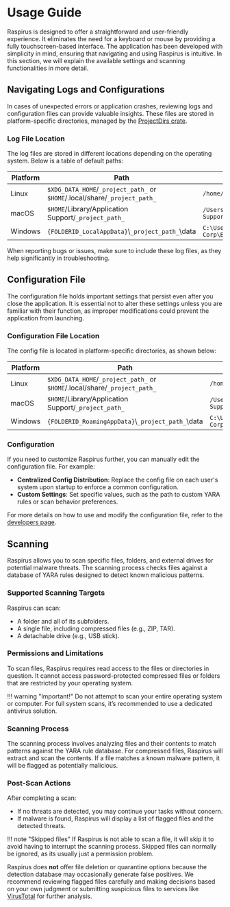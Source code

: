 # Usage Guide

Raspirus is designed to offer a straightforward and user-friendly experience. It eliminates the need for a keyboard or mouse by providing a fully touchscreen-based interface. The application has been developed with simplicity in mind, ensuring that navigating and using Raspirus is intuitive. In this section, we will explain the available settings and scanning functionalities in more detail.

## Navigating Logs and Configurations

In cases of unexpected errors or application crashes, reviewing logs and configuration files can provide valuable insights. These files are stored in platform-specific directories, managed by the [ProjectDirs crate](https://docs.rs/directories-next/latest/directories_next/struct.ProjectDirs.html). 

### Log File Location

The log files are stored in different locations depending on the operating system. Below is a table of default paths:

| Platform | Path                                                                 | Example                                                       |
| -------- | -------------------------------------------------------------------- | ------------------------------------------------------------- |
| Linux    | `$XDG_DATA_HOME`/`_project_path_` or `$HOME`/.local/share/`_project_path_` | `/home/alice/.local/share/barapp`                             |
| macOS    | `$HOME`/Library/Application Support/`_project_path_`                 | `/Users/Alice/Library/Application Support/com.Foo-Corp.Bar-App` |
| Windows  | `{FOLDERID_LocalAppData}`\\`_project_path_`\\data                    | `C:\Users\Alice\AppData\Local\Foo Corp\Bar App\data`          |

When reporting bugs or issues, make sure to include these log files, as they help significantly in troubleshooting.

## Configuration File

The configuration file holds important settings that persist even after you close the application. It is essential not to alter these settings unless you are familiar with their function, as improper modifications could prevent the application from launching.

### Configuration File Location

The config file is located in platform-specific directories, as shown below:

| Platform | Path                                                                 | Example                                                       |
| -------- | -------------------------------------------------------------------- | ------------------------------------------------------------- |
| Linux    | `$XDG_DATA_HOME`/`_project_path_` or `$HOME`/.local/share/`_project_path_` | `/home/alice/.local/share/barapp`                             |
| macOS    | `$HOME`/Library/Application Support/`_project_path_`                 | `/Users/Alice/Library/Application Support/com.Foo-Corp.Bar-App` |
| Windows  | `{FOLDERID_RoamingAppData}`\\`_project_path_`\\data                  | `C:\Users\Alice\AppData\Roaming\Foo Corp\Bar App\data`        |

### Configuration

If you need to customize Raspirus further, you can manually edit the configuration file. For example:

- **Centralized Config Distribution**: Replace the config file on each user's system upon startup to enforce a common configuration.
- **Custom Settings**: Set specific values, such as the path to custom YARA rules or scan behavior preferences.

For more details on how to use and modify the configuration file, refer to the [developers page](developers.md#configuration).

## Scanning

Raspirus allows you to scan specific files, folders, and external drives for potential malware threats. The scanning process checks files against a database of YARA rules designed to detect known malicious patterns.

### Supported Scanning Targets

Raspirus can scan:

- A folder and all of its subfolders.
- A single file, including compressed files (e.g., ZIP, TAR).
- A detachable drive (e.g., USB stick).

### Permissions and Limitations

To scan files, Raspirus requires read access to the files or directories in question. It cannot access password-protected compressed files or folders that are restricted by your operating system.

!!! warning "Important!"
    Do not attempt to scan your entire operating system or computer. For full system scans, it’s recommended to use a dedicated antivirus solution.

### Scanning Process

The scanning process involves analyzing files and their contents to match patterns against the YARA rule database. For compressed files, Raspirus will extract and scan the contents. If a file matches a known malware pattern, it will be flagged as potentially malicious.

### Post-Scan Actions

After completing a scan:

- If no threats are detected, you may continue your tasks without concern.
- If malware is found, Raspirus will display a list of flagged files and the detected threats.

!!! note "Skipped files"
    If Raspirus is not able to scan a file, it will skip it to avoid having to interrupt the scanning process.
    Skipped files can normally be ignored, as its usually just a permission problem.
  
Raspirus does **not** offer file deletion or quarantine options because the detection database may occasionally generate false positives. We recommend reviewing flagged files carefully and making decisions based on your own judgment or submitting suspicious files to services like [VirusTotal](https://www.virustotal.com) for further analysis.
